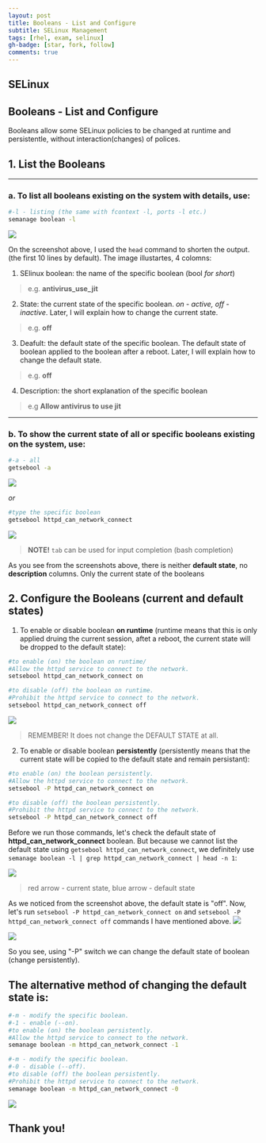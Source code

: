 ```yaml
---
layout: post
title: Booleans - List and Configure
subtitle: SELinux Management
tags: [rhel, exam, selinux]
gh-badge: [star, fork, follow]
comments: true
---
```


## SELinux

## Booleans - **List and Configure**

Booleans allow some SELinux policies to be changed at runtime and persistentle, without interaction(changes) of polices.

## 1. List the Booleans

---

### a. To **list all** booleans existing on the system **with details**, use:
``` bash
#-l - listing (the same with fcontext -l, ports -l etc.) 
semanage boolean -l
```
![](https://i.imgur.com/lQbff6d.png)

On the screenshot above, I used the `head` command to shorten the output. (the first 10 lines by default). The image illustartes, 4 colomns:

1. SElinux boolean: the name of the specific boolean (bool *for short*)
> e.g. **antivirus_use_jit**
2. State: the current state of the specific boolean. *on - active, off - inactive*. Later, I will explain how to change the current state. 
> e.g. **off**
3. Deafult: the default state of the specific boolean. The default state of boolean applied to the boolean after a reboot. Later, I will explain how to change the default state. 
> e.g. **off**
4. Description: the short explanation of the specific boolean 
> e.g **Allow antivirus to use jit**

---

### b. To **show the current state** of all or specific booleans existing on the system, use:

``` bash
#-a - all
getsebool -a
```
![](https://i.imgur.com/sCv7ZdC.png)


*or*

``` bash
#type the specific boolean
getsebool httpd_can_network_connect
```
![](https://i.imgur.com/R1gzMFw.png)

> **NOTE!** `tab` can be used for input completion (bash completion)

As you see from the screenshots above, there is neither **default state**, no **description** columns. Only the current state of the booleans


## 2. Configure the Booleans (current and default states)



1. To enable or disable boolean **on runtime** (runtime means that this is only applied druing the current session, aftet a reboot, the current state will be dropped to the default state):

``` bash
#to enable (on) the boolean on runtime/
#Allow the httpd service to connect to the network.
setsebool httpd_can_network_connect on
```
``` bash
#to disable (off) the boolean on runtime.
#Prohibit the httpd service to connect to the network.
setsebool httpd_can_network_connect off
```
![](https://i.imgur.com/s6Ri9HM.png)
> REMEMBER! It does not change the DEFAULT STATE at all.

2. To enable or disable boolean **persistently** (persistently means that the current state will be copied to the default state and remain persistant):

``` bash
#to enable (on) the boolean persistently.
#Allow the httpd service to connect to the network.
setsebool -P httpd_can_network_connect on
```
``` bash
#to disable (off) the boolean persistently.
#Prohibit the httpd service to connect to the network.
setsebool -P httpd_can_network_connect off
```
Before we run those commands, let's check the default state of **httpd_can_network_connect** boolean. But because we cannot list the default state using `getsebool httpd_can_network_connect`, we definitely use `semanage boolean -l | grep httpd_can_network_connect | head -n 1`:

![](https://i.imgur.com/h3nJMCK.png)
> red arrow - current state, blue arrow - default state

As we noticed from the screenshot above, the default state is "off".
Now, let's run `setsebool -P httpd_can_network_connect on` and `setsebool -P httpd_can_network_connect off` commands I have mentioned above.
![](https://i.imgur.com/6UgfCvy.png)

![](https://i.imgur.com/qMcoREe.png)

So you see, using "-P" switch we can change the default state of boolean (change persistently).

## The alternative method of changing the default state is:

``` bash
#-m - modify the specific boolean.
#-1 - enable (--on).
#to enable (on) the boolean persistently.
#Allow the httpd service to connect to the network.
semanage boolean -m httpd_can_network_connect -1

```

``` bash
#-m - modify the specific boolean.
#-0 - disable (--off).
#to disable (off) the boolean persistently.
#Prohibit the httpd service to connect to the network.
semanage boolean -m httpd_can_network_connect -0
```
![](https://i.imgur.com/Y1q6TJc.png)

## Thank you!



